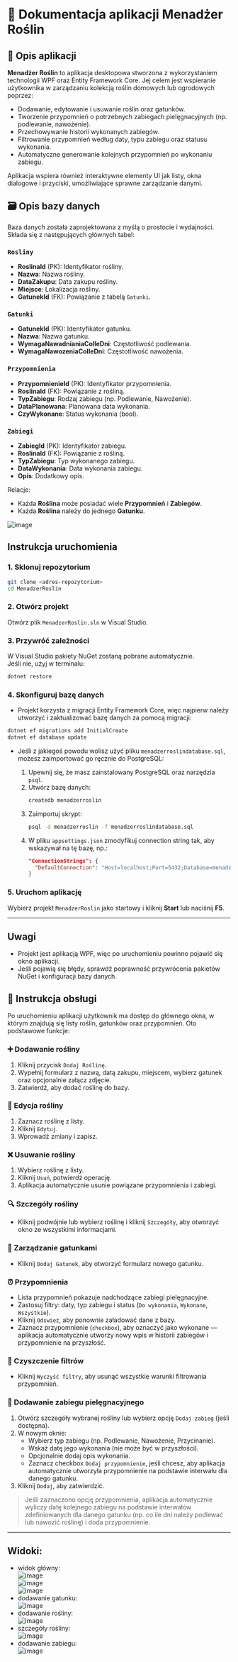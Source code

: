 # 📘 Dokumentacja aplikacji **Menadżer Roślin**

## 🌱 Opis aplikacji

**Menadżer Roślin** to aplikacja desktopowa stworzona z wykorzystaniem technologii WPF oraz Entity Framework Core. Jej celem jest wspieranie użytkownika w zarządzaniu kolekcją roślin domowych lub ogrodowych poprzez:

- Dodawanie, edytowanie i usuwanie roślin oraz gatunków.
- Tworzenie przypomnień o potrzebnych zabiegach pielęgnacyjnych (np. podlewanie, nawożenie).
- Przechowywanie historii wykonanych zabiegów.
- Filtrowanie przypomnień według daty, typu zabiegu oraz statusu wykonania.
- Automatyczne generowanie kolejnych przypomnień po wykonaniu zabiegu.

Aplikacja wspiera również interaktywne elementy UI jak listy, okna dialogowe i przyciski, umożliwiające sprawne zarządzanie danymi.

## 🗃️ Opis bazy danych

Baza danych została zaprojektowana z myślą o prostocie i wydajności. Składa się z następujących głównych tabel:

### `Rosliny`
- **RoslinaId** (PK): Identyfikator rośliny.
- **Nazwa**: Nazwa rośliny.
- **DataZakupu**: Data zakupu rośliny.
- **Miejsce**: Lokalizacja rośliny.
- **GatunekId** (FK): Powiązanie z tabelą `Gatunki`.

### `Gatunki`
- **GatunekId** (PK): Identyfikator gatunku.
- **Nazwa**: Nazwa gatunku.
- **WymagaNawadnianiaCoIleDni**: Częstotliwość podlewania.
- **WymagaNawozeniaCoIleDni**: Częstotliwość nawożenia.

### `Przypomnienia`
- **PrzypomnienieId** (PK): Identyfikator przypomnienia.
- **RoslinaId** (FK): Powiązanie z rośliną.
- **TypZabiegu**: Rodzaj zabiegu (np. Podlewanie, Nawożenie).
- **DataPlanowana**: Planowana data wykonania.
- **CzyWykonane**: Status wykonania (bool).

### `Zabiegi`
- **ZabiegId** (PK): Identyfikator zabiegu.
- **RoslinaId** (FK): Powiązanie z rośliną.
- **TypZabiegu**: Typ wykonanego zabiegu.
- **DataWykonania**: Data wykonania zabiegu.
- **Opis**: Dodatkowy opis.

Relacje:
- Każda **Roślina** może posiadać wiele **Przypomnień** i **Zabiegów**.
- Każda **Roślina** należy do jednego **Gatunku**.

![image](https://github.com/user-attachments/assets/1c0b8445-9baa-4ac9-8b75-78f2dac90fe9)  


## Instrukcja uruchomienia

### 1. Sklonuj repozytorium
```bash
git clone <adres-repozytorium>
cd MenadzerRoslin
```

### 2. Otwórz projekt
Otwórz plik `MenadzerRoslin.sln` w Visual Studio.

### 3. Przywróć zależności
W Visual Studio pakiety NuGet zostaną pobrane automatycznie.  
Jeśli nie, użyj w terminalu:
```bash
dotnet restore
```

### 4. Skonfiguruj bazę danych

- Projekt korzysta z migracji Entity Framework Core, więc najpierw należy utworzyć i zaktualizować bazę danych za pomocą migracji:

```bash
dotnet ef migrations add InitialCreate
dotnet ef database update
```

- Jeśli z jakiegoś powodu wolisz użyć pliku `menadzerroslindatabase.sql`, możesz zaimportować go ręcznie do PostgreSQL:

  1. Upewnij się, że masz zainstalowany PostgreSQL oraz narzędzia `psql`.
  2. Utwórz bazę danych:
     ```bash
     createdb menadzerroslin
     ```
  3. Zaimportuj skrypt:
     ```bash
     psql -d menadzerroslin -f menadzerroslindatabase.sql
     ```
  4. W pliku `appsettings.json` zmodyfikuj connection string tak, aby wskazywał na tę bazę, np.:
     ```json
     "ConnectionStrings": {
       "DefaultConnection": "Host=localhost;Port=5432;Database=menadzerroslin;Username=twoj_uzytkownik;Password=twoje_haslo"
     }
     ```

### 5. Uruchom aplikację
Wybierz projekt `MenadzerRoslin` jako startowy i kliknij **Start** lub naciśnij **F5**.

---

## Uwagi
- Projekt jest aplikacją WPF, więc po uruchomieniu powinno pojawić się okno aplikacji.
- Jeśli pojawią się błędy, sprawdź poprawność przywrócenia pakietów NuGet i konfiguracji bazy danych.

## 🧭 Instrukcja obsługi

Po uruchomieniu aplikacji użytkownik ma dostęp do głównego okna, w którym znajdują się listy roślin, gatunków oraz przypomnień. Oto podstawowe funkcje:

### ➕ Dodawanie rośliny
1. Kliknij przycisk `Dodaj Roślinę`.
2. Wypełnij formularz z nazwą, datą zakupu, miejscem, wybierz gatunek oraz opcjonalnie załącz zdjęcie.
3. Zatwierdź, aby dodać roślinę do bazy.

### 📝 Edycja rośliny
1. Zaznacz roślinę z listy.
2. Kliknij `Edytuj`.
3. Wprowadź zmiany i zapisz.

### ❌ Usuwanie rośliny
1. Wybierz roślinę z listy.
2. Kliknij `Usuń`, potwierdź operację.
3. Aplikacja automatycznie usunie powiązane przypomnienia i zabiegi.

### 🔍 Szczegóły rośliny
- Kliknij podwójnie lub wybierz roślinę i kliknij `Szczegóły`, aby otworzyć okno ze wszystkimi informacjami.

### 🧬 Zarządzanie gatunkami
- Kliknij `Dodaj Gatunek`, aby otworzyć formularz nowego gatunku.

### ⏰ Przypomnienia
- Lista przypomnień pokazuje nadchodzące zabiegi pielęgnacyjne.
- Zastosuj filtry: daty, typ zabiegu i status (`Do wykonania`, `Wykonane`, `Wszystkie`).
- Kliknij `Odswież`, aby ponownie załadować dane z bazy.
- Zaznacz przypomnienie (`checkbox`), aby oznaczyć jako wykonane — aplikacja automatycznie utworzy nowy wpis w historii zabiegów i przypomnienie na przyszłość.

### 🧹 Czyszczenie filtrów
- Kliknij `Wyczyść filtry`, aby usunąć wszystkie warunki filtrowania przypomnień.


### 💉 Dodawanie zabiegu pielęgnacyjnego

1. Otwórz szczegóły wybranej rośliny lub wybierz opcję `Dodaj zabieg` (jeśli dostępna).
2. W nowym oknie:
   - Wybierz typ zabiegu (np. Podlewanie, Nawożenie, Przycinanie).
   - Wskaż datę jego wykonania (nie może być w przyszłości).
   - Opcjonalnie dodaj opis wykonania.
   - Zaznacz checkbox `Dodaj przypomnienie`, jeśli chcesz, aby aplikacja automatycznie utworzyła przypomnienie na podstawie interwału dla danego gatunku.
3. Kliknij `Dodaj`, aby zatwierdzić.

> Jeśli zaznaczono opcję przypomnienia, aplikacja automatycznie wyliczy datę kolejnego zabiegu na podstawie interwałów zdefiniowanych dla danego gatunku (np. co ile dni należy podlewać lub nawozić roślinę) i doda przypomnienie.
---

## Widoki:
- widok główny:  
![image](https://github.com/user-attachments/assets/7c33c1dd-70d5-4d74-a7d2-6c055de9a7d5)  
![image](https://github.com/user-attachments/assets/bf03a00b-6dff-4e10-a834-955ba436d0c3)  
![image](https://github.com/user-attachments/assets/411ec32e-f4bf-4530-8884-6a21b5d68f51)  
- dodawanie gatunku:    
![image](https://github.com/user-attachments/assets/c35d2ce3-aed1-4618-875c-eabf4051e2e2)  
- dodawanie rośliny:  
![image](https://github.com/user-attachments/assets/962d62d5-ecb2-4bbc-b8d8-eae5e0feb9f5)  
- szczegóły rośliny:  
![image](https://github.com/user-attachments/assets/bda0febb-ca50-48ca-a62d-eed14764fcfd)    
- dodawanie zabiegu:  
![image](https://github.com/user-attachments/assets/53773d31-91ac-4270-b1f4-2c25b67d1387)  






